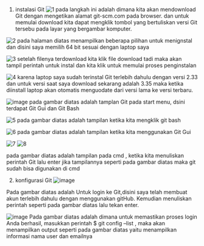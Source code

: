 1. instalasi Git
![1](https://user-images.githubusercontent.com/92331446/153703485-0624efa3-630f-4a23-99f4-3889aa478854.JPG)
pada langkah ini adalah dimana kita akan mendownload Git dengan mengetikan alamat git-scm.com pada browser. dan untuk memulai download kita dapat mengklik tombol yang bertuliskan versi Git tersebu pada layar yang bergambar komputer. 

![2](https://user-images.githubusercontent.com/92331446/154239527-0baa59c8-9e2e-40b9-a575-127b83c0531a.JPG)
pada halaman diatas menampilkan beberapa pilihan untuk menignstal dan disini saya memilih 64 bit sesuai dengan laptop saya

![3](https://user-images.githubusercontent.com/92331446/154240126-06075e95-1f90-45fc-993c-017207acd89e.JPG)
setelah filenya terdownload kita klik file download tadi maka akan tampil perintah untuk instal dan kita klik untuk memulai proses penginstalan


![4](https://user-images.githubusercontent.com/92331446/154240397-39fce524-2964-4c8a-80b8-a7ff8e64ab67.JPG)
karena laptop saya sudah terinstal Git terlebih dahulu dengan versi 2.33 dan untuk versi saat saya download sekarang adalah 3.35 maka ketika diinstall laptop akan otomatis menguodate dari versi lama ke versi terbaru.

![image](https://user-images.githubusercontent.com/92331446/154241268-519ffafa-f7ee-4033-92c6-dbe8bb468f74.png)
pada gambar diatas adalah tamplan Git pada start menu, dsini terdapat Git Gui dan Git Bash 

![5](https://user-images.githubusercontent.com/92331446/154241977-1cba5d1a-13cc-4afd-bc18-6a2c5d24cad1.JPG)
pada gambar diatas adalah tampilan ketika kita mengklik git bash

![6](https://user-images.githubusercontent.com/92331446/154242346-673aa389-612e-454d-9b9f-dd28e7e1e46e.JPG)
pada gambar diatas adalah tampilan ketika kita menggunakan Git Gui


![7](https://user-images.githubusercontent.com/92331446/154242949-7a85f1b4-1f91-4bb2-ba34-f848cb1b8ba5.JPG)
![8](https://user-images.githubusercontent.com/92331446/154242983-429f907c-4e52-4ed7-a9c8-4536b8a01b72.JPG)

pada gambar diatas adalah tampilan pada cmd , ketika kita menuliskan perintah Git lalu enter jika tampilannya seperti pada gambar diatas maka git sudah bisa digunakan di cmd 

2. konfigurasi Git
![image](https://user-images.githubusercontent.com/92331446/154244866-20bcd119-5a97-4a0a-ac5a-105b3aaf4c84.png)

Pada gambar diatas adalah Untuk login ke Git,disini saya telah membuat akun terlebih dahulu dengan menggunakan gitHub. Kemudian menuliskan perintah seperti pada gambar diatas lalu tekan enter. 

![image](https://user-images.githubusercontent.com/92331446/154245012-22e30ba6-0752-4dd1-b362-15585a96be6c.png)
Pada gambar diatas adalah dimana untuk memastikan proses login Anda berhasil, masukkan perintah $ git config –list , maka akan menampilkan output seperti pada gambar diatas yaitu menampilkan informasi nama user dan emailnya
